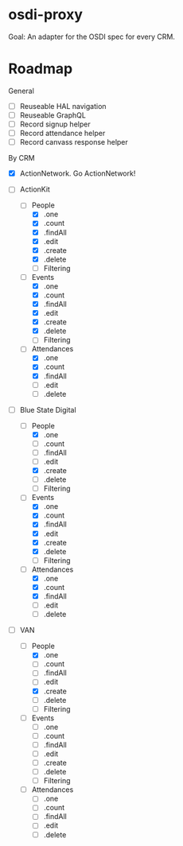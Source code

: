 # osdi-proxy

Goal: An adapter for the OSDI spec for every CRM.

# Roadmap

General

* [ ] Reuseable HAL navigation
* [ ] Reuseable GraphQL
* [ ] Record signup helper
* [ ] Record attendance helper
* [ ] Record canvass response helper

By CRM

* [x] ActionNetwork. Go ActionNetwork!

* [ ] ActionKit

  * [ ] People
    * [x] .one
    * [x] .count
    * [x] .findAll
    * [x] .edit
    * [x] .create
    * [x] .delete
    * [ ] Filtering
  * [ ] Events
    * [x] .one
    * [x] .count
    * [x] .findAll
    * [x] .edit
    * [x] .create
    * [x] .delete
    * [ ] Filtering
  * [ ] Attendances
    * [x] .one
    * [x] .count
    * [x] .findAll
    * [ ] .edit
    * [ ] .delete

* [ ] Blue State Digital

  * [ ] People
    * [x] .one
    * [ ] .count
    * [ ] .findAll
    * [ ] .edit
    * [x] .create
    * [ ] .delete
    * [ ] Filtering
  * [ ] Events
    * [x] .one
    * [x] .count
    * [x] .findAll
    * [x] .edit
    * [x] .create
    * [x] .delete
    * [ ] Filtering
  * [ ] Attendances
    * [x] .one
    * [x] .count
    * [x] .findAll
    * [ ] .edit
    * [ ] .delete

* [ ] VAN
  * [ ] People
    * [x] .one
    * [ ] .count
    * [ ] .findAll
    * [ ] .edit
    * [x] .create
    * [ ] .delete
    * [ ] Filtering
  * [ ] Events
    * [ ] .one
    * [ ] .count
    * [ ] .findAll
    * [ ] .edit
    * [ ] .create
    * [ ] .delete
    * [ ] Filtering
  * [ ] Attendances
    * [ ] .one
    * [ ] .count
    * [ ] .findAll
    * [ ] .edit
    * [ ] .delete
